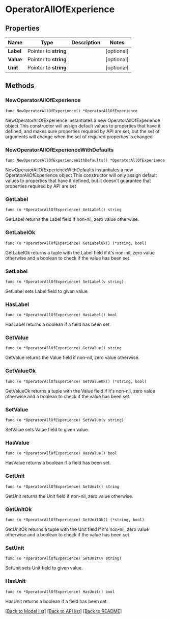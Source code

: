 # OperatorAllOfExperience

## Properties

Name | Type | Description | Notes
------------ | ------------- | ------------- | -------------
**Label** | Pointer to **string** |  | [optional] 
**Value** | Pointer to **string** |  | [optional] 
**Unit** | Pointer to **string** |  | [optional] 

## Methods

### NewOperatorAllOfExperience

`func NewOperatorAllOfExperience() *OperatorAllOfExperience`

NewOperatorAllOfExperience instantiates a new OperatorAllOfExperience object
This constructor will assign default values to properties that have it defined,
and makes sure properties required by API are set, but the set of arguments
will change when the set of required properties is changed

### NewOperatorAllOfExperienceWithDefaults

`func NewOperatorAllOfExperienceWithDefaults() *OperatorAllOfExperience`

NewOperatorAllOfExperienceWithDefaults instantiates a new OperatorAllOfExperience object
This constructor will only assign default values to properties that have it defined,
but it doesn't guarantee that properties required by API are set

### GetLabel

`func (o *OperatorAllOfExperience) GetLabel() string`

GetLabel returns the Label field if non-nil, zero value otherwise.

### GetLabelOk

`func (o *OperatorAllOfExperience) GetLabelOk() (*string, bool)`

GetLabelOk returns a tuple with the Label field if it's non-nil, zero value otherwise
and a boolean to check if the value has been set.

### SetLabel

`func (o *OperatorAllOfExperience) SetLabel(v string)`

SetLabel sets Label field to given value.

### HasLabel

`func (o *OperatorAllOfExperience) HasLabel() bool`

HasLabel returns a boolean if a field has been set.

### GetValue

`func (o *OperatorAllOfExperience) GetValue() string`

GetValue returns the Value field if non-nil, zero value otherwise.

### GetValueOk

`func (o *OperatorAllOfExperience) GetValueOk() (*string, bool)`

GetValueOk returns a tuple with the Value field if it's non-nil, zero value otherwise
and a boolean to check if the value has been set.

### SetValue

`func (o *OperatorAllOfExperience) SetValue(v string)`

SetValue sets Value field to given value.

### HasValue

`func (o *OperatorAllOfExperience) HasValue() bool`

HasValue returns a boolean if a field has been set.

### GetUnit

`func (o *OperatorAllOfExperience) GetUnit() string`

GetUnit returns the Unit field if non-nil, zero value otherwise.

### GetUnitOk

`func (o *OperatorAllOfExperience) GetUnitOk() (*string, bool)`

GetUnitOk returns a tuple with the Unit field if it's non-nil, zero value otherwise
and a boolean to check if the value has been set.

### SetUnit

`func (o *OperatorAllOfExperience) SetUnit(v string)`

SetUnit sets Unit field to given value.

### HasUnit

`func (o *OperatorAllOfExperience) HasUnit() bool`

HasUnit returns a boolean if a field has been set.


[[Back to Model list]](../README.md#documentation-for-models) [[Back to API list]](../README.md#documentation-for-api-endpoints) [[Back to README]](../README.md)


